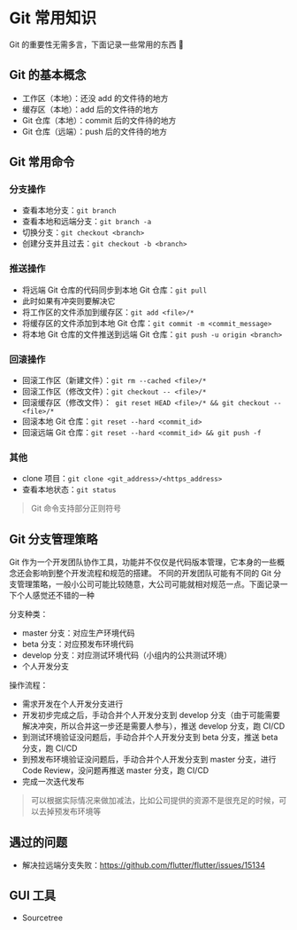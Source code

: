 # Git 常用知识

Git 的重要性无需多言，下面记录一些常用的东西 🐶

## Git 的基本概念

- 工作区（本地）：还没 add 的文件待的地方
- 缓存区（本地）：add 后的文件待的地方
- Git 仓库（本地）：commit 后的文件待的地方
- Git 仓库（远端）：push 后的文件待的地方

## Git 常用命令

### 分支操作

- 查看本地分支：`git branch`
- 查看本地和远端分支：`git branch -a`
- 切换分支：`git checkout <branch>`
- 创建分支并且过去：`git checkout -b <branch>`

### 推送操作

- 将远端 Git 仓库的代码同步到本地 Git 仓库：`git pull`
- 此时如果有冲突则要解决它
- 将工作区的文件添加到缓存区：`git add <file>/*`
- 将缓存区的文件添加到本地 Git 仓库：`git commit -m <commit_message>`
- 将本地 Git 仓库的文件推送到远端 Git 仓库：`git push -u origin <branch>`

### 回滚操作

- 回滚工作区（新建文件）：`git rm --cached <file>/*`
- 回滚工作区（修改文件）：`git checkout -- <file>/*`
- 回滚缓存区（修改文件）：` git reset HEAD <file>/* && git checkout -- <file>/*`
- 回滚本地 Git 仓库：`git reset --hard <commit_id>`
- 回滚远端 Git 仓库：`git reset --hard <commit_id> && git push -f`

### 其他

- clone 项目：`git clone <git_address>/<https_address>`
- 查看本地状态：`git status`

> Git 命令支持部分正则符号

## Git 分支管理策略

Git 作为一个开发团队协作工具，功能并不仅仅是代码版本管理，它本身的一些概念还会影响到整个开发流程和规范的搭建。
不同的开发团队可能有不同的 Git 分支管理策略，一般小公司可能比较随意，大公司可能就相对规范一点。下面记录一下个人感觉还不错的一种

分支种类：

- master 分支：对应生产环境代码
- beta 分支：对应预发布环境代码
- develop 分支：对应测试环境代码（小组内的公共测试环境）
- 个人开发分支

操作流程：

- 需求开发在个人开发分支进行
- 开发初步完成之后，手动合并个人开发分支到 develop 分支（由于可能需要解决冲突，所以合并这一步还是需要人参与），推送 develop 分支，跑 CI/CD
- 到测试环境验证没问题后，手动合并个人开发分支到 beta 分支，推送 beta 分支，跑 CI/CD
- 到预发布环境验证没问题后，手动合并个人开发分支到 master 分支，进行 Code Review，没问题再推送 master 分支，跑 CI/CD
- 完成一次迭代发布

> 可以根据实际情况来做加减法，比如公司提供的资源不是很充足的时候，可以去掉预发布环境等

## 遇过的问题

- 解决拉远端分支失败：https://github.com/flutter/flutter/issues/15134

## GUI 工具

- Sourcetree

